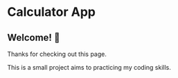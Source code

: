 # Calculator App

## Welcome! 👋

Thanks for checking out this page.

This is a small project aims to practicing my coding skills.
